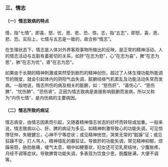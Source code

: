 ### 三、情志

#### （一）情志致病的特点

情，指“七情”，即喜、怒、忧、思、悲、恐、惊。志，指“五志”，即怒、喜、思、悲、恐。实际上，七情与五志是一致的，故合称“情志”。

在生理状态下，情志是人体对外界客观事物所做出的反映，是正常的精神活动。人的情志活动与五脏有着密切的关系，如肝“在志为怒”，心“在志为喜”，脾“在志为思”，肺“在志为忧”，肾“在志为恐”。

如果由于长期的精神刺激或突然受到剧烈的精神创伤，超过了人体生理功能所能调节的限度，就会引起体内的阴阳气血失调，脏腑经络气机紊乱及功能活动失常而发病。一般地说，情志所伤的病及相关的脏腑，如：“怒伤肝”、“喜伤心”、“思伤脾”、“忧伤肺”、“恐伤肾”。正因为情志致病是直接影响脏腑而发病，所以又称为“内伤七情”，是内伤病的主要病因。

#### （二）情志所致的病证

情志病变，由情志因素而引起，又随着精神情志状态的好坏而转轻或加重。一般来说，情志致病以心、肝、脾的病证为多见。如精神刺激导致心的功能失调，可见惊悸怔忡，失眠健忘，心神不宁等症状；或见精神恍惚，哭笑无常的“脏躁”证；或见狂躁不安，打人骂人，精神错乱的癫狂证。导致肝的功能失调，常见精神抑郁，烦躁易怒，胁肋胀痛，嗳气太息，咽中如梗塞状，妇女还可见乳房结块，少腹胀疼，月经不调等症状。导致脾胃功能失调，多表现为饮食少思，脘腹胀满，大便不调等。
